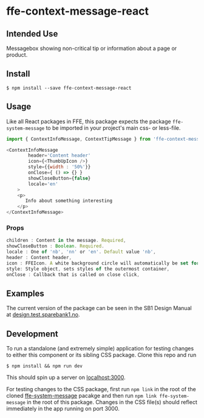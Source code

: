 # ffe-context-message-react

## Intended Use

Messagebox showing non-critical tip or information about a page or product.

## Install

```
$ npm install --save ffe-context-message-react
```

## Usage

Like all React packages in FFE, this package expects the package `ffe-system-message` to be imported in your project's main css- or less-file.


```javascript
import { ContextInfoMessage, ContextTipMessage } from 'ffe-context-message-react';

<ContextInfoMessage 
        header='Content header'
        icon={<ThumbUpIcon />}  
        style={{width : '50%'}}
        onClose={ () => {} }
        showCloseButton={false}
        locale='en'
    >
    <p>
       Info about something interesting
    </p>
</ContextInfoMessage>
```

### Props
```javascript
children : Content in the message. Required,
showCloseButton : Boolean. Required.
locale : One of 'nb', 'nn' or 'en'. Default value 'nb',
header : Content header,
icon : FFEIcon. A white background circle will automatically be set for the icon passed,
style: Style object, sets styles of the outermost container,
onClose : Callback that is called on close click,
```

## Examples

The current version of the package can be seen in the SB1 Design Manual at [design.test.sparebank1.no](http://design.test.sparebank1.no).

## Development

To run a standalone (and extremely simple) application for testing changes to either this component or its sibling CSS package. Clone this repo and run
```
$ npm install && npm run dev
```
This should spin up a server on [localhost:3000](http://localhost:3000).

For testing changes to the CSS package, first run `npm link` in the root of the cloned [ffe-system-message](https://stash.intern.sparebank1.no/projects/FFE/repos/ffe-system-message) pacakge and then run `npm link ffe-system-message` in the root of this package. Changes in the CSS file(s) should reflect immediately in the app running on port 3000.
